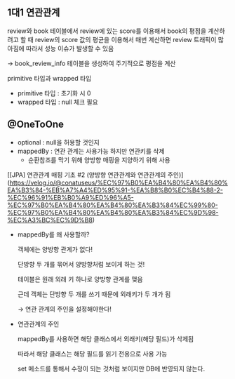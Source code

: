 ## 1대1 연관관계

review와 book 테이블에서 review에 있는 score를 이용해서 book의 평점을 계산하려고 할 때 review의 score 값의 평균을 이용해서 매번 계산하면 review 트래픽이 많아짐에 따라서 성능 이슈가 발생할 수 있음

→  book_review_info 테이블을 생성하여 주기적으로 평점을 계산

primitive 타입과 wrapped 타입

- primitive 타입 : 초기화 시 0
- wrapped 타입 : null 체크 필요

## @OneToOne

- optional : null을 허용할 것인지
- mappedBy : 연관 관계는 사용가능 하지만 연관키를 삭제
    - 순환참조를 막기 위해 양방향 매핑을 지양하기 위해 사용

[[JPA] 연관관계 매핑 기초 #2 (양방향 연관관계와 연관관계의 주인)]
(https://velog.io/@conatuseus/%EC%97%B0%EA%B4%80%EA%B4%80%EA%B3%84-%EB%A7%A4%ED%95%91-%EA%B8%B0%EC%B4%88-2-%EC%96%91%EB%B0%A9%ED%96%A5-%EC%97%B0%EA%B4%80%EA%B4%80%EA%B3%84%EC%99%80-%EC%97%B0%EA%B4%80%EA%B4%80%EA%B3%84%EC%9D%98-%EC%A3%BC%EC%9D%B8)

- mappedBy를 왜 사용할까?
    
    객체에는 양방향 관계가 없다!
    
    단방향 두 개를 묶어서 양방향처럼 보이게 하는 것!
    
    테이블은 원래 외래 키 하나로 양방향 관계를 맺음
    
    근데 객체는 단방향 두 개를 쓰기 때문에 외래키가 두 개가 됨
    
    → 연관 관계의 주인을 설정해야한다!
    

- 연관관계의 주인
    
    mappedBy를 사용하면 해당 클래스에서 외래키(해당 필드)가 삭제됨
    
    따라서 해당 클래스는 해당 필드를 읽기 전용으로 사용 가능
    
    set 메소드를 통해서 수정이 되는 것처럼 보이지만 DB에 반영되지 않는다.
